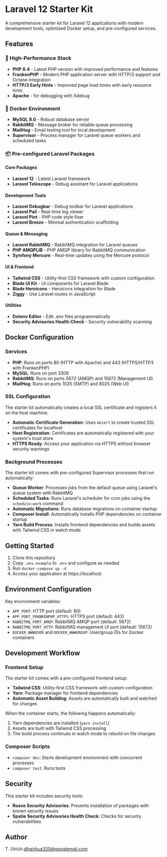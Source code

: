 # Laravel 12 Starter Kit

A comprehensive starter kit for Laravel 12 applications with modern development tools, optimized Docker setup, and
pre-configured services.

## Features

### 🚀 High-Performance Stack

- **PHP 8.4** - Latest PHP version with improved performance and features
- **FrankenPHP** - Modern PHP application server with HTTP/3 support and Octane integration
- **HTTP/3 Early Hints** - Improved page load times with early resource hints
- **Apache** - for debugging with Xdebug

### 🐳 Docker Environment

- **MySQL 8.0** - Robust database server
- **RabbitMQ** - Message broker for reliable queue processing
- **MailHog** - Email testing tool for local development
- **Supervisor** - Process manager for Laravel queue workers and scheduled tasks

### 📦 Pre-configured Laravel Packages

#### Core Packages

- **Laravel 12** - Latest Laravel framework
- **Laravel Telescope** - Debug assistant for Laravel applications

#### Development Tools

- **Laravel Debugbar** - Debug toolbar for Laravel applications
- **Laravel Pail** - Real-time log viewer
- **Laravel Pint** - PHP code style fixer
- **Laravel Breeze** - Minimal authentication scaffolding

#### Queue & Messaging

- **Laravel RabbitMQ** - RabbitMQ integration for Laravel queues
- **PHP AMQPLIB** - PHP AMQP library for RabbitMQ communication
- **Symfony Mercure** - Real-time updates using the Mercure protocol

#### UI & Frontend

- **Tailwind CSS** - Utility-first CSS framework with custom configuration
- **Blade UI Kit** - UI components for Laravel Blade
- **Blade Heroicons** - Heroicons integration for Blade
- **Ziggy** - Use Laravel routes in JavaScript

#### Utilities

- **Dotenv Editor** - Edit .env files programmatically
- **Security Advisories Health Check** - Security vulnerability scanning

## Docker Configuration

### Services

- **PHP**: Runs on ports 80 (HTTP with Apache) and 443 (HTTPS/HTTP3 with FrankenPHP)
- **MySQL**: Runs on port 3306
- **RabbitMQ**: Runs on ports 5672 (AMQP) and 15672 (Management UI)
- **MailHog**: Runs on ports 1025 (SMTP) and 8025 (Web UI)

### SSL Configuration

The starter kit automatically creates a local SSL certificate and registers it on the host machine:

- **Automatic Certificate Generation**: Uses `mkcert` to create trusted SSL certificates for localhost
- **Host Registration**: Certificates are automatically registered with your system's trust store
- **HTTPS Ready**: Access your application via HTTPS without browser security warnings

### Background Processes

The starter kit comes with pre-configured Supervisor processes that run automatically:

- **Queue Worker**: Processes jobs from the default queue using Laravel's queue system with RabbitMQ
- **Scheduled Tasks**: Runs Laravel's scheduler for cron jobs using the `schedule:work` command
- **Automatic Migrations**: Runs database migrations on container startup
- **Composer Install**: Automatically installs PHP dependencies on container startup
- **Yarn Build Process**: Installs frontend dependencies and builds assets with Tailwind CSS in watch mode

## Getting Started

1. Clone this repository
2. Copy `.env.example` to `.env` and configure as needed
3. Run `docker-compose up -d`
4. Access your application at https://localhost

## Environment Configuration

Key environment variables:

- `APP_PORT`: HTTP port (default: 80)
- `APP_PORT_FRANKENPHP_HTTPS`: HTTPS port (default: 443)
- `RABBITMQ_PORT_AMQP`: RabbitMQ AMQP port (default: 5672)
- `RABBITMQ_PORT_HTTP`: RabbitMQ management UI port (default: 15672)
- `DOCKER_WWWUSER` and `DOCKER_WWWGROUP`: User/group IDs for Docker containers

## Development Workflow

### Frontend Setup

The starter kit comes with a pre-configured frontend setup:

- **Tailwind CSS**: Utility-first CSS framework with custom configuration
- **Yarn**: Package manager for frontend dependencies
- **Automatic Asset Building**: Assets are automatically built and watched for changes

When the container starts, the following happens automatically:

1. Yarn dependencies are installed (`yarn install`)
2. Assets are built with Tailwind CSS processing
3. The build process continues in watch mode to rebuild on file changes

### Composer Scripts

- `composer dev`: Starts development environment with concurrent processes
- `composer test`: Runs tests

## Security

This starter kit includes security tools:

- **Roave Security Advisories**: Prevents installation of packages with known security issues
- **Spatie Security Advisories Health Check**: Checks for security vulnerabilities

## Author

T. Ulrich <dlhairbus320@googlemail.com>
